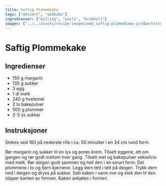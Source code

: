 ```yaml
---
title: Saftig Plommekake
tags: ["dessert", "småkake"]
ingredienser: ["kylling", "pasta", "brokkoli"]
images: ["../../assets/recipe-images/web_saftig-plommekake-jordbærterte.jpg"]
---
```


# Saftig Plommekake

## Ingredienser

- 150 g margarin
- 135 g sukker
- 3 egg
- 1 dl melk
- 240 g hvetemel
- 2 ts bakepulver
- 500 g plommer
- 2-3 ss sukker

## Instruksjoner

Stekes ved 180 på nederste rille i ca. 50 minutter i en 24 cm rund form.

Rør margarin og sukker til en lys og porøs krem. Tilsett eggene, ett om gangen og rør godt mellom hver gang. Tilsett mel og bakepulver vekselvis med melk. Rør deigen godt sammen og hell den i en smurt form. Del plommene i to og fjern kjernene. Legg dem tett i tett på deigen. Trykk dem ned i deigen og dryss på sukker. Sett kaken i varm ovn og stek den til den slipper kanten av formen. Kaken avkjøles i formen.
